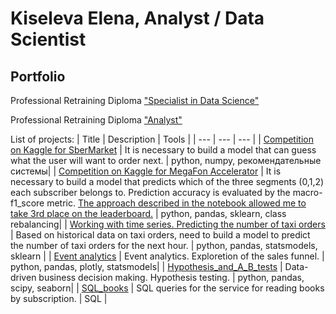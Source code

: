 # Kiseleva Elena, Analyst / Data Scientist

## Portfolio


Professional Retraining Diploma ["Specialist in Data Science"](https://disk.yandex.ru/i/BUQOW8bhcGXpkA)

Professional Retraining Diploma ["Analyst"]()

List of projects:
| Title | Description | Tools |
| --- | --- | --- |
| [Competition on Kaggle for SberMarket](https://github.com/Justlesia/portfolio_english/blob/main/recommendations_shopping_cart.ipynb) | It is necessary to build a model that can guess what the user will want to order next. | python, numpy, рекомендательные системы|
| [Competition on Kaggle for MegaFon Accelerator](https://github.com/Justlesia/portfolio_english/blob/main/megafon_classify_kiseleva-Pub.ipynb) |  It is necessary to build a model that predicts which of the three segments (0,1,2) each subscriber belongs to. Prediction accuracy is evaluated by the macro-f1_score metric. [The approach described in the notebook allowed me to take 3rd place on the leaderboard.](https://www.kaggle.com/c/mf-accelerator/leaderboard) | python, pandas, sklearn, class rebalancing|
| [Working with time series. Predicting the number of taxi orders](https://github.com/Justlesia/portfolio_english/blob/main/timelines_taxi_kiseleva.ipynb) |  Based on historical data on taxi orders, need to build a model to predict the number of taxi orders for the next hour. | python, pandas, statsmodels, sklearn |
| [Event analytics](https://github.com/Justlesia/portfolio_english/blob/main/event_analytics_kiseleva.ipynb) | Event analytics. Exploretion of the sales funnel. | python, pandas, plotly, statsmodels|
| [Hypothesis_and_A_B_tests](https://github.com/Justlesia/portfolio_english/blob/main/hypothesis_and_a_b_tests_kiseleva.ipynb) | Data-driven business decision making. Hypothesis testing. | python, pandas, scipy, seaborn|
| [SQL_books](https://github.com/Justlesia/portfolio_english/blob/main/sql_books_kiseleva.ipynb) | SQL queries for the service for reading books by subscription. | SQL |
